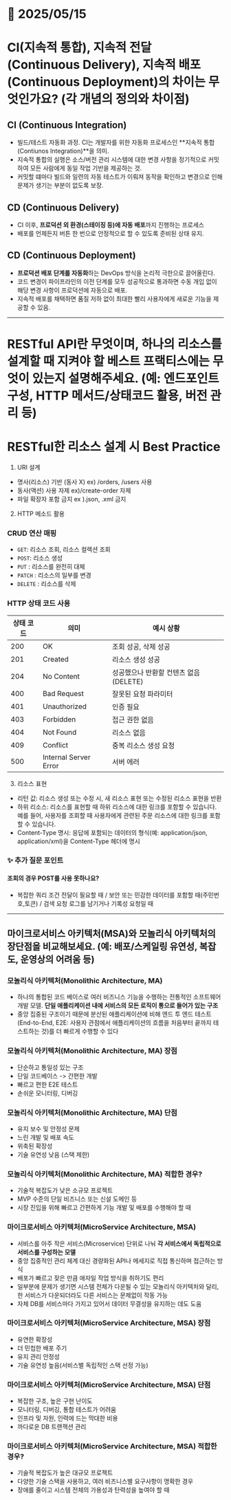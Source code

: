 # 📅 2025/05/15
# CI(지속적 통합), 지속적 전달(Continuous Delivery), 지속적 배포(Continuous Deployment)의 차이는 무엇인가요? (각 개념의 정의와 차이점)

## CI (Continuous Integration)
- 빌드/테스트 자동화 과정. CI는 개발자를 위한 자동화 프로세스인 **지속적 통합(Contiunos Integration)**을 의미. 
- 지속적 통합의 실행은 소스/버전 관리 시스템에 대한 변경 사항을 정기적으로 커밋하여 모든 사람에게 동일 작업 기반을 제공하는 것.
- 커밋할 떄마다 빌드와 일련의 자동 테스트가 이뤄져 동작을 확인하고 변경으로 인해 문제가 생기는 부분이 없도록 보장.

## CD (Continuous Delivery) 
- CI 이후, **프로덕션 외 환경(스테이징 등)에 자동 배포**까지 진행하는 프로세스
- 배포를 언제든지 버튼 한 번으로 안정적으로 할 수 있도록 준비된 상태 유지.


## CD (Continuous Deployment)
- **프로덕션 배포 단계를 자동화**하는 DevOps 방식을 논리적 극한으로 끌어올린다.
- 코드 변경이 파이프라인의 이전 단계를 모두 성공적으로 통과하면 수동 개입 없이 해당 변경 사항이 프로덕션에 자동으로 배포.
- 지속적 배포를 채택하면 품질 저하 없이 최대한 빨리 사용자에게 새로운 기능을 제공할 수 있음.

--- 

# RESTful API란 무엇이며, 하나의 리소스를 설계할 때 지켜야 할 베스트 프랙티스에는 무엇이 있는지 설명해주세요. (예: 엔드포인트 구성, HTTP 메서드/상태코드 활용, 버전 관리 등)

# RESTful한 리소스 설계 시 Best Practice
1. URI 설계
-  명사(리소스) 기반 (동사 X)  ex) /orders, /users 사용
-  동사(액션) 사용 자제 ex)/create-order 자제
-  파일 확장자 포함 금지 ex ).json, .xml 금지

2. HTTP 메소드 활용
### CRUD 연산 매핑
- `GET`: 리소스 조회, 리소스 컬렉션 조회
- `POST`: 리소스 생성
- `PUT` : 리소스를 완전히 대체
- `PATCH` : 리소스의 일부를 변경
- `DELETE` : 리소스를 삭제

### HTTP 상태 코드 사용
| 상태 코드 | 의미                    | 예시 상황                     |
| ----- | --------------------- | ------------------------- |
| 200   | OK                    | 조회 성공, 삭제 성공              |
| 201   | Created               | 리소스 생성 성공                 |
| 204   | No Content            | 성공했으나 반환할 컨텐츠 없음 (DELETE) |
| 400   | Bad Request           | 잘못된 요청 파라미터               |
| 401   | Unauthorized          | 인증 필요                     |
| 403   | Forbidden             | 접근 권한 없음                  |
| 404   | Not Found             | 리소스 없음                    |
| 409   | Conflict              | 중복 리소스 생성 요청              |
| 500   | Internal Server Error | 서버 에러                     |


3. 리소스 표현
- 리턴 값: 리소스 생성 또는 수정 시, 새 리소스 표현 또는 수정된 리소스 표현을 반환
- 하위 리소스: 리소스를 표현할 때 하위 리소스에 대한 링크를 포함할 수 있습니다. 예를 들어, 사용자를 조회할 때 사용자에게 관련된 주문 리소스에 대한 링크를 포함할 수 있습니다. 
- Content-Type 명시: 응답에 포함되는 데이터의 형식(예: application/json, application/xml)을 Content-Type 헤더에 명시

### ✨ 추가 질문 포인트
#### 조회의 경우 POST를 사용 못하나요? 
- 복잡한 쿼리 조건 전달이 필요할 때 / 보안 또는 민감한 데이터를 포함할 때(주민번호,토큰) / 검색 요청 로그를 남기거나 기록성 요청일 때

--- 

## 마이크로서비스 아키텍처(MSA)와 모놀리식 아키텍처의 장단점을 비교해보세요. (예: 배포/스케일링 유연성, 복잡도, 운영상의 어려움 등)

### 모놀리식 아키텍처(Monolithic Architecture, MA)
- 하나의 통합된 코드 베이스로 여러 비즈니스 기능을 수행하는 전통적인 소프트웨어 개발 모델. **단일 애플리케이션 내에 서비스의 모든 로직이 통으로 들어가 있는 구조**
-  중앙 집중된 구조이기 때문에 분산된 애플리케이션에 비해 엔드 투 엔드 테스트(End-to-End, E2E: 사용자 관점에서 애플리케이션의 흐름을 처음부터 끝까지 테스트하는 것)를 더 빠르게 수행할 수 있다


### 모놀리식 아키텍처(Monolithic Architecture, MA) 장점
- 단순하고 통일성 있는 구조
- 단일 코드베이스 -> 간편한 개발 
- 빠르고 편한 E2E 테스트
- 손쉬운 모니터링, 디버깅

### 모놀리식 아키텍처(Monolithic Architecture, MA) 단점
- 유지 보수 및 안정성 문제
- 느린 개발 및 배포 속도
- 위축된 확장성
- 기술 유연성 낮음 (스택 제한)

### 모놀리식 아키텍처(Monolithic Architecture, MA) 적합한 경우?
- 기술적 복잡도가 낮은 소규모 프로젝트
- MVP 수준의 단일 비즈니스 또는 신설 도메인 등
- 시장 진입을 위해 빠르고 간편하게 기능 개발 및 배포를 수행해야 할 때


### 마이크로서비스 아키텍처(MicroService Architecture, MSA)
- 서비스를 아주 작은 서비스(Microservice) 단위로 나눠 **각 서비스에서 독립적으로 서비스를 구성하는 모델** 
- 중앙 집중적인 관리 체계 대신 경량화된 API나 메세지로 직접 통신하며 접근하는 방식
- 배포가 빠르고 잦은 만큼 애자일 작업 방식을 취하기도 편리
- 일부분에 문제가 생기면 시스템 전체가 다운될 수 있는 모놀리식 아키텍처와 달리, 한 서비스가 다운되더라도 다른 서비스는 문제없이 작동 가능
- 자체 DB를 서비스마다 가지고 있어서 데이터 무결성을 유지하는 데도 도움


### 마이크로서비스 아키텍처(MicroService Architecture, MSA) 장점
- 유연한 확장성
- 더 민첩한 배포 주기
- 유지 관리 안정성
- 기술 유연성 높음(서비스별 독립적인 스택 선정 가능)

### 마이크로서비스 아키텍처(MicroService Architecture, MSA) 단점
- 복잡한 구조, 높은 구현 난이도
- 모니터링, 디버깅, 통합 테스트가 어려움
- 인프라 및 자원, 인력에 드는 막대한 비용
- 까다로운 DB 트랜잭션 관리

### 마이크로서비스 아키텍처(MicroService Architecture, MSA) 적합한 경우?
- 기술적 복잡도가 높은 대규모 프로젝트
- 다양한 기술 스택을 사용하고, 여러 비즈니스별 요구사항이 명확한 경우
- 장애를 줄이고 시스템 전체의 가용성과 탄력성을 높여야 할 때